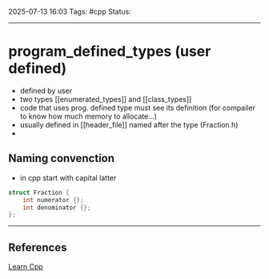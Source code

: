 
2025-07-13 16:03
Tags: #cpp
Status:

---
# program_defined_types (user defined)
- defined by user
- two types [[enumerated_types]] and [[class_types]]
- code that uses prog. defined type must see its definition (for compailer to know how much memory to allocate...)
- usually defined in [[header_file]] named after the type (Fraction.h)
- 
## Naming convenction
- in cpp start with capital latter
```cpp
struct Fraction {
	int numerator {};
	int denominator {};
};
```


---
## References
[Learn Cpp](https://www.learncpp.com/cpp-tutorial/introduction-to-program-defined-user-defined-types/)



